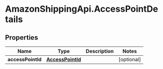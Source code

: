 # AmazonShippingApi.AccessPointDetails

## Properties
Name | Type | Description | Notes
------------ | ------------- | ------------- | -------------
**accessPointId** | [**AccessPointId**](AccessPointId.md) |  | [optional] 


